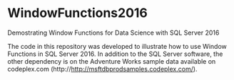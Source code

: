 # WindowFunctions2016
Demostrating Window Functions for Data Science with SQL Server 2016

The code in this repository was developed to illustrate how to use Window Functions in SQL Server 2016.  In addition to the SQL Server software, the other dependency is on the Adventure Works sample data available on codeplex.com (http://http://msftdbprodsamples.codeplex.com/).
